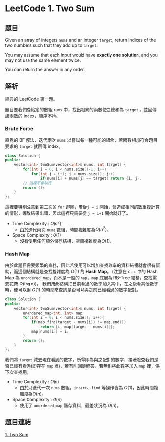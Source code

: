 # LeetCode 1. Two Sum

## 題目

Given an array of integers `nums` and an integer `target`, return indices of the two numbers such that they add up to `target`.

You may assume that each input would have **exactly one solution**, and you may not use the same element twice.

You can return the answer in any order.

## 解析

經典的 LeetCode 第一題。

題目要我們從給定的數組 `nums` 中，找出相異的兩數使之總和為 `target` ，並回傳該兩數的 index，順序不拘。

### Brute Force

直覺的 BF 解法，迭代兩次 `nums` 以嘗試每一種可能的組合，若兩數相加符合題目要求的 `target` 就回傳 index。

```cpp
class Solution {
public:
    vector<int> twoSum(vector<int>& nums, int target) {
        for(int i = 0; i < nums.size()-1; i++)
            for(int j = i+1; j < nums.size(); j++)
                if(nums[i] + nums[j] == target) return {i, j};
        // 這裡不會執行
        return {};
    }
};
```

這裡要特別注意到第二次的 `for` 迴圈，若從`j = i` 開始，會造成相同的數重複計算的情形，導致結果出錯，因此這裡只需要從 `j = i+1` 開始就好了。

- Time Complexity : $O(n^2)$
  - 由於迭代兩次 `nums` 數組，時間複雜度為$O(n^2)$。
- Space Complexity : $O(1)$
  - 沒有使用任何額外儲存結構，空間複雜度為$O(1)$。

### Hash Map

由於此題目需要頻繁的查找，因此若使用可以增加查找效率的資料結構就會很有幫助，而這個結構就是查找複雜度為 $O(1)$ 的 **Hash Map**。
(注意在 c++ 中的 Hash Map 為 `unordered_map`，而不是一般的 `map`，`map` 底層為 RB-Tree 結構，查找需要花費 $O(\log n)$)。
我們用此結構把目前看過的數字加入其中，在之後看其他數字時，便可以用 $O(1)$ 的時間來查詢是否可以與之前已經看過的數字配對。

```cpp
class Solution {
public:
    vector<int> twoSum(vector<int>& nums, int target) {
        unordered_map<int, int> map;
        for(int i = 0; i < nums.size(); i++){
            if(map.find(target - nums[i]) != map.end())
                return {i, map[target - nums[i]]};
            map[nums[i]] = i;
        }
        return {};
    }
};
```

我們將 `target` 減去現在看到的數字，所得即為與之配對的數字，接著檢查我們是否已經有看過(即存在 `map` 裡)，若有則回傳解答，若無則將此數字加入 `map` 裡，供下次查找用。

- Time Complexity : $O(n)$
  - 由於只迭代一次 `nums` 數組，`insert`、`find` 等操作皆為 $O(1)$，因此時間複雜度為$O(n)$。
- Space Complexity : $O(n)$
  - 使用了 `unordered_map` 儲存資料，最差狀況為 $O(n)$。

## 題目連結

[1. Two Sum](https://leetcode.com/problems/two-sum/)
